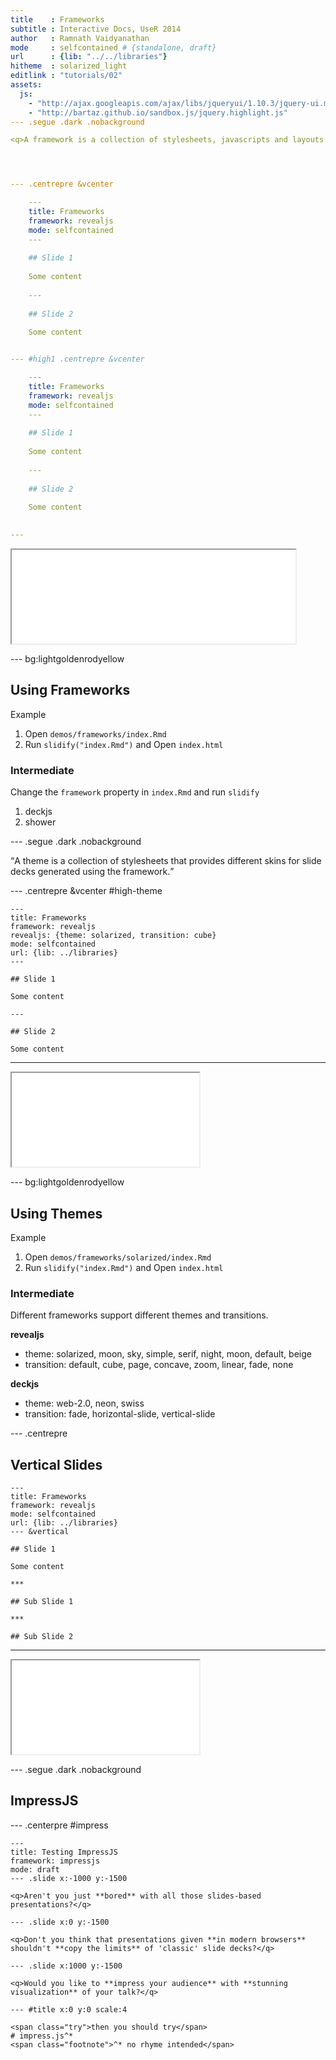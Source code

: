 ```yaml
---
title    : Frameworks
subtitle : Interactive Docs, UseR 2014
author   : Ramnath Vaidyanathan
mode     : selfcontained # {standalone, draft}
url      : {lib: "../../libraries"}
hitheme  : solarized_light
editlink : "tutorials/02"
assets:
  js:
    - "http://ajax.googleapis.com/ajax/libs/jqueryui/1.10.3/jquery-ui.min.js"
    - "http://bartaz.github.io/sandbox.js/jquery.highlight.js"
--- .segue .dark .nobackground

<q>A framework is a collection of stylesheets, javascripts and layouts that control the style and appearance of a slide deck.</q>




--- .centrepre &vcenter

    ---
    title: Frameworks
    framework: revealjs
    mode: selfcontained
    ---
     
    ## Slide 1
     
    Some content
     
    --- 
     
    ## Slide 2
     
    Some content


--- #high1 .centrepre &vcenter

	---
	title: Frameworks
	framework: revealjs
	mode: selfcontained
	---
	
	## Slide 1
	
	Some content
	
	--- 
	
	## Slide 2
	
	Some content
	

---
```


<iframe src='../../demos/frameworks/index.html' width=90%></iframe>


--- bg:lightgoldenrodyellow

## Using Frameworks

<a class='example'>Example</a>

1. Open `demos/frameworks/index.Rmd`
2. Run `slidify("index.Rmd")` and Open `index.html`

### Intermediate

Change the `framework` property in `index.Rmd` and run `slidify`

1. deckjs
2. shower

--- .segue .dark .nobackground

<q>A theme is a collection of stylesheets that provides different skins for slide decks generated using the framework.</q>

--- .centrepre &vcenter #high-theme

	---
	title: Frameworks
	framework: revealjs
	revealjs: {theme: solarized, transition: cube}
	mode: selfcontained
	url: {lib: ../libraries}
	---
	
	## Slide 1
	
	Some content
	
	--- 
	
	## Slide 2
	
	Some content
	

---

<iframe src='../../demos/frameworks/solarized/index.html'></iframe>

--- bg:lightgoldenrodyellow

## Using Themes

<a class='example'>Example</a>

1. Open `demos/frameworks/solarized/index.Rmd`
2. Run `slidify("index.Rmd")` and Open `index.html`

### Intermediate

Different frameworks support different themes and transitions.

__revealjs__

- theme: solarized, moon, sky, simple, serif, night, moon, default, beige
- transition: default, cube, page, concave, zoom, linear, fade, none

__deckjs__

- theme: web-2.0, neon, swiss
- transition: fade, horizontal-slide, vertical-slide

--- .centrepre

## Vertical Slides

 	---
 	title: Frameworks
 	framework: revealjs
 	mode: selfcontained
 	url: {lib: ../libraries}
 	--- &vertical
 	     
 	## Slide 1
 	     
 	Some content
 	
 	*** 
 	    
 	## Sub Slide 1
 	    
 	***
 	    
 	## Sub Slide 2
 	

---

<iframe src='../../demos/frameworks/vertical/index.html'></iframe>

--- .segue .dark .nobackground

## ImpressJS

--- .centerpre #impress

 	---
 	title: Testing ImpressJS
 	framework: impressjs
 	mode: draft
 	--- .slide x:-1000 y:-1500
 	
 	<q>Aren't you just **bored** with all those slides-based presentations?</q>
 	
 	--- .slide x:0 y:-1500
 	
 	<q>Don't you think that presentations given **in modern browsers** shouldn't **copy the limits** of 'classic' slide decks?</q>
 	
 	--- .slide x:1000 y:-1500
 	
 	<q>Would you like to **impress your audience** with **stunning visualization** of your talk?</q>
 	
 	--- #title x:0 y:0 scale:4
 	
 	<span class="try">then you should try</span>
 	# impress.js^*
 	<span class="footnote">^* no rhyme intended</span>

<!-- rmarkdown v1 -->











